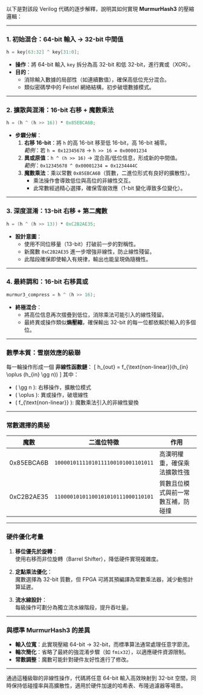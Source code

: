 以下是對該段 Verilog 代碼的逐步解釋，說明其如何實現 **MurmurHash3** 的壓縮邏輯：

---

### **1. 初始混合：64-bit 輸入 → 32-bit 中間值**
```verilog
h = key[63:32] ^ key[31:0];
```
- **操作**：將 64-bit 輸入 `key` 拆分為高 32-bit 和低 32-bit，進行異或（XOR）。
- **目的**：  
  - 消除輸入數據的局部性（如連續數值），確保高低位充分混合。
  - 類似密碼學中的 Feistel 網絡結構，初步破壞數據模式。

---

### **2. 擴散與混淆：16-bit 右移 + 魔數乘法**
```verilog
h = (h ^ (h >> 16)) * 0x85EBCA6B;
```
- **步驟分解**：
  1. **右移 16-bit**：將 `h` 的高 16-bit 移至低 16-bit，高 16-bit 補零。  
     *範例*：若 `h = 0x12345678` → `h >> 16 = 0x00001234`
  2. **異或原值**：`h ^ (h >> 16)` → 混合高/低位信息，形成新的中間值。  
     *範例*：`0x12345678 ^ 0x00001234 = 0x1234444C`
  3. **魔數乘法**：乘以常數 `0x85EBCA6B`（質數，二進位形式有良好的擴散性）。  
     - 乘法操作會導致低位與高位的非線性交互。
     - 此常數經過精心選擇，確保雪崩效應（1-bit 變化導致多位變化）。

---

### **3. 深度混淆：13-bit 右移 + 第二魔數**
```verilog
h = (h ^ (h >> 13)) * 0xC2B2AE35;
```
- **設計意圖**：
  - 使用不同位移量（13-bit）打破前一步的對稱性。
  - 新魔數 `0xC2B2AE35` 進一步增強非線性，防止線性殘留。
  - 此階段確保即使輸入有規律，輸出也能呈現偽隨機性。

---

### **4. 最終調和：16-bit 右移異或**
```verilog
murmur3_compress = h ^ (h >> 16);
```
- **終極混合**：
  - 將高位信息再次摺疊到低位，消除乘法可能引入的線性殘留。
  - 最終異或操作類似**熵壓縮**，確保輸出 32-bit 的每一位都依賴於輸入的多個位。

---

### **數學本質：雪崩效應的級聯**
每一輪操作形成一個 **非線性函數鏈**：
\[
h_{out} = f_{\text{non-linear}}(h_{in} \oplus (h_{in} \gg n))
\]
其中：
- \( \gg n \): 右移操作，擴散位模式
- \( \oplus \): 異或操作，破壞線性
- \( f_{\text{non-linear}} \): 魔數乘法引入的非線性變換

---

### **常數選擇的奧秘**
| **魔數**     | **二進位特徵**                     | **作用**                     |
|--------------|----------------------------------|-----------------------------|
| 0x85EBCA6B | `10000101111010111100101001101011` | 高漢明權重，確保乘法擴散性強       |
| 0xC2B2AE35 | `11000010101100101010111000110101` | 質數且位模式與前一常數互補，防碰撞 |

---

### **硬件優化考量**
1. **移位優先於旋轉**：  
   使用右移而非位旋轉（Barrel Shifter），降低硬件實現複雜度。
   
2. **定點乘法優化**：  
   魔數選擇為 32-bit 質數，但 FPGA 可將其預編譯為常數乘法器，減少動態計算延遲。

3. **流水線設計**：  
   每級操作可劃分為獨立流水線階段，提升吞吐量。

---

### **與標準 MurmurHash3 的差異**
- **輸入位寬**：此實現壓縮 64-bit → 32-bit，而標準算法通常處理任意字節流。
- **輪次簡化**：省略了最終的強混淆步驟（如 `fmix32`），以適應硬件資源限制。
- **常數調整**：魔數可能針對硬件友好性進行了修改。

---

通過這種級聯的非線性操作，代碼將任意 64-bit 輸入高效映射到 32-bit 空間，同時保持低碰撞率與高擴散性，適用於硬件加速的哈希表、布隆過濾器等場景。
